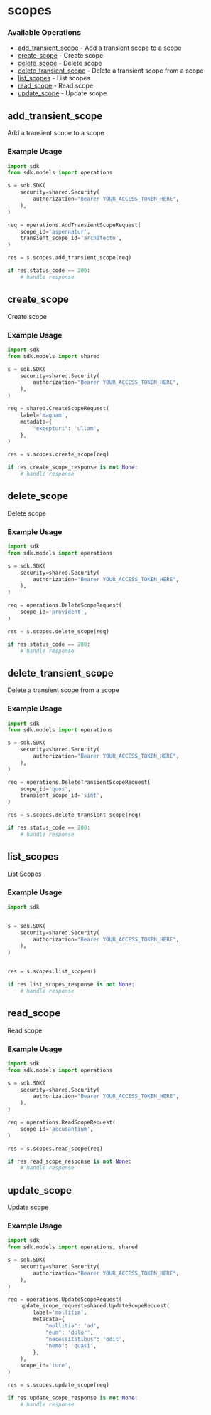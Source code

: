 # scopes

### Available Operations

* [add_transient_scope](#add_transient_scope) - Add a transient scope to a scope
* [create_scope](#create_scope) - Create scope
* [delete_scope](#delete_scope) - Delete scope
* [delete_transient_scope](#delete_transient_scope) - Delete a transient scope from a scope
* [list_scopes](#list_scopes) - List scopes
* [read_scope](#read_scope) - Read scope
* [update_scope](#update_scope) - Update scope

## add_transient_scope

Add a transient scope to a scope

### Example Usage

```python
import sdk
from sdk.models import operations

s = sdk.SDK(
    security=shared.Security(
        authorization="Bearer YOUR_ACCESS_TOKEN_HERE",
    ),
)

req = operations.AddTransientScopeRequest(
    scope_id='aspernatur',
    transient_scope_id='architecto',
)

res = s.scopes.add_transient_scope(req)

if res.status_code == 200:
    # handle response
```

## create_scope

Create scope

### Example Usage

```python
import sdk
from sdk.models import shared

s = sdk.SDK(
    security=shared.Security(
        authorization="Bearer YOUR_ACCESS_TOKEN_HERE",
    ),
)

req = shared.CreateScopeRequest(
    label='magnam',
    metadata={
        "excepturi": 'ullam',
    },
)

res = s.scopes.create_scope(req)

if res.create_scope_response is not None:
    # handle response
```

## delete_scope

Delete scope

### Example Usage

```python
import sdk
from sdk.models import operations

s = sdk.SDK(
    security=shared.Security(
        authorization="Bearer YOUR_ACCESS_TOKEN_HERE",
    ),
)

req = operations.DeleteScopeRequest(
    scope_id='provident',
)

res = s.scopes.delete_scope(req)

if res.status_code == 200:
    # handle response
```

## delete_transient_scope

Delete a transient scope from a scope

### Example Usage

```python
import sdk
from sdk.models import operations

s = sdk.SDK(
    security=shared.Security(
        authorization="Bearer YOUR_ACCESS_TOKEN_HERE",
    ),
)

req = operations.DeleteTransientScopeRequest(
    scope_id='quos',
    transient_scope_id='sint',
)

res = s.scopes.delete_transient_scope(req)

if res.status_code == 200:
    # handle response
```

## list_scopes

List Scopes

### Example Usage

```python
import sdk


s = sdk.SDK(
    security=shared.Security(
        authorization="Bearer YOUR_ACCESS_TOKEN_HERE",
    ),
)


res = s.scopes.list_scopes()

if res.list_scopes_response is not None:
    # handle response
```

## read_scope

Read scope

### Example Usage

```python
import sdk
from sdk.models import operations

s = sdk.SDK(
    security=shared.Security(
        authorization="Bearer YOUR_ACCESS_TOKEN_HERE",
    ),
)

req = operations.ReadScopeRequest(
    scope_id='accusantium',
)

res = s.scopes.read_scope(req)

if res.read_scope_response is not None:
    # handle response
```

## update_scope

Update scope

### Example Usage

```python
import sdk
from sdk.models import operations, shared

s = sdk.SDK(
    security=shared.Security(
        authorization="Bearer YOUR_ACCESS_TOKEN_HERE",
    ),
)

req = operations.UpdateScopeRequest(
    update_scope_request=shared.UpdateScopeRequest(
        label='mollitia',
        metadata={
            "mollitia": 'ad',
            "eum": 'dolor',
            "necessitatibus": 'odit',
            "nemo": 'quasi',
        },
    ),
    scope_id='iure',
)

res = s.scopes.update_scope(req)

if res.update_scope_response is not None:
    # handle response
```
